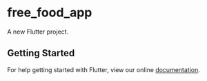 # free_food_app

A new Flutter project.

## Getting Started

For help getting started with Flutter, view our online
[documentation](http://flutter.io/).
